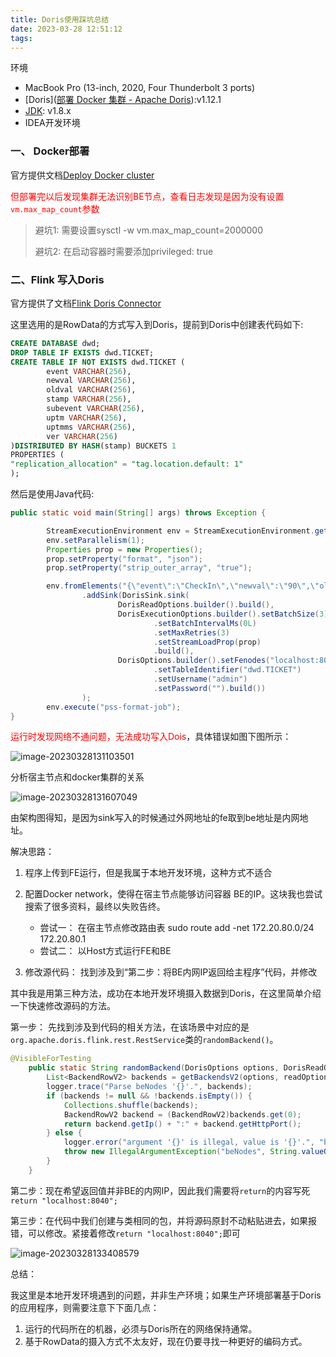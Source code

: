 ```yaml
---
title: Doris使用踩坑总结
date: 2023-03-28 12:51:12
tags:
---
```


环境

- MacBook Pro (13-inch, 2020, Four Thunderbolt 3 ports)
- [Doris]([部署 Docker 集群 - Apache Doris](https://doris.apache.org/zh-CN/docs/dev/install/construct-docker/run-docker-cluster/)):v1.12.1
- [JDK](https://www.oracle.com/technetwork/java/javase/downloads/index.html): v1.8.x
- IDEA开发环境



### 一、 Docker部署

官方提供文档[Deploy Docker cluster](https://doris.apache.org/zh-CN/docs/dev/install/construct-docker/run-docker-cluster/)

<font color="red">但部署完以后发现集群无法识别BE节点，查看日志发现是因为没有设置``vm.max_map_count``参数</font>

> 避坑1: 需要设置sysctl -w vm.max_map_count=2000000
>
> 避坑2: 在启动容器时需要添加privileged: true



### 二、Flink 写入Doris

官方提供了文档[Flink Doris Connector](https://doris.apache.org/zh-CN/docs/dev/ecosystem/flink-doris-connector?_highlight=flink)

这里选用的是RowData的方式写入到Doris，提前到Doris中创建表代码如下:

```sql
CREATE DATABASE dwd;
DROP TABLE IF EXISTS dwd.TICKET;
CREATE TABLE IF NOT EXISTS dwd.TICKET (
        event VARCHAR(256),
        newval VARCHAR(256),
        oldval VARCHAR(256),
        stamp VARCHAR(256),
        subevent VARCHAR(256),
        uptm VARCHAR(256),
        uptmms VARCHAR(256),
        ver VARCHAR(256)
)DISTRIBUTED BY HASH(stamp) BUCKETS 1
PROPERTIES (
"replication_allocation" = "tag.location.default: 1"
);
```

然后是使用Java代码:

```java
public static void main(String[] args) throws Exception {

        StreamExecutionEnvironment env = StreamExecutionEnvironment.getExecutionEnvironment();
        env.setParallelism(1);
        Properties prop = new Properties();
        prop.setProperty("format", "json");
        prop.setProperty("strip_outer_array", "true");

        env.fromElements("{\"event\":\"CheckIn\",\"newval\":\"90\",\"oldval\":\"0\",\"stamp\":\"67100c4f-0355-4dba-8a76-2a94202132d1\",\"subevent\":\"\",\"uptm\":\"20230319094822\",\"uptmms\":\"20230319094822031\",\"ver\":\"v1.0\"}")
                .addSink(DorisSink.sink(
                        DorisReadOptions.builder().build(),
                        DorisExecutionOptions.builder().setBatchSize(3)
                                .setBatchIntervalMs(0L)
                                .setMaxRetries(3)
                                .setStreamLoadProp(prop)
                                .build(),
                        DorisOptions.builder().setFenodes("localhost:8030")
                                .setTableIdentifier("dwd.TICKET")
                                .setUsername("admin")
                                .setPassword("").build())
                );
        env.execute("pss-format-job");
}
```

<font color="red">运行时发现网络不通问题，无法成功写入Dois</font>，具体错误如图下图所示：

![image-20230328131103501](https://hoey-images.oss-cn-hangzhou.aliyuncs.com/img/image-20230328131103501.png)

分析宿主节点和docker集群的关系

![image-20230328131607049](https://hoey-images.oss-cn-hangzhou.aliyuncs.com/img/image-20230328131607049.png)

由架构图得知，是因为sink写入的时候通过外网地址的fe取到be地址是内网地址。

解决思路：

1. 程序上传到FE运行，但是我属于本地开发环境，这种方式不适合
2. 配置Docker network，使得在宿主节点能够访问容器 BE的IP。这块我也尝试搜索了很多资料，最终以失败告终。

	- 尝试一： 在宿主节点修改路由表 sudo route add -net 172.20.80.0/24 172.20.80.1
	- 尝试二： 以Host方式运行FE和BE

3. 修改源代码： 找到涉及到“第二步：将BE内网IP返回给主程序”代码，并修改

其中我是用第三种方法，成功在本地开发环境摄入数据到Doris，在这里简单介绍一下快速修改源码的方法。



第一步： 先找到涉及到代码的相关方法，在该场景中对应的是``org.apache.doris.flink.rest.RestService``类的``randomBackend()``。

```java
@VisibleForTesting
    public static String randomBackend(DorisOptions options, DorisReadOptions readOptions, Logger logger) throws DorisException, IOException {
        List<BackendRowV2> backends = getBackendsV2(options, readOptions, logger);
        logger.trace("Parse beNodes '{}'.", backends);
        if (backends != null && !backends.isEmpty()) {
            Collections.shuffle(backends);
            BackendRowV2 backend = (BackendRowV2)backends.get(0);
            return backend.getIp() + ":" + backend.getHttpPort();
        } else {
            logger.error("argument '{}' is illegal, value is '{}'.", "beNodes", backends);
            throw new IllegalArgumentException("beNodes", String.valueOf(backends));
        }
    }
```

第二步：现在希望返回值并非BE的内网IP，因此我们需要将``return``的内容写死```return "localhost:8040";```

第三步：在代码中我们创建与类相同的包，并将源码原封不动粘贴进去，如果报错，可以修改。紧接着修改```return "localhost:8040";```即可

![image-20230328133408579](https://hoey-images.oss-cn-hangzhou.aliyuncs.com/img/image-20230328133408579.png)





总结：

我这里是本地开发环境遇到的问题，并非生产环境；如果生产环境部署基于Doris的应用程序，则需要注意下下面几点：

1. 运行的代码所在的机器，必须与Doris所在的网络保持通常。
2. 基于RowData的摄入方式不太友好，现在仍要寻找一种更好的编码方式。
